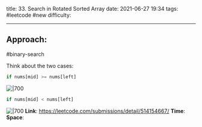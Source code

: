 title: 33. Search in Rotated Sorted Array
date: 2021-06-27 19:34
tags: #leetcode #new
difficulty:

---
## Approach:
#binary-search 

Think about the two cases:
```python
if nums[mid] >= nums[left]
```
![|700](https://leetcode.com/problems/search-in-rotated-sorted-array/Figures/33/33_small_mid.png)

```python
if nums[mid] < nums[left]
```
![|700](https://leetcode.com/problems/search-in-rotated-sorted-array/Figures/33/33_big_mid.png)
**Link**: https://leetcode.com/submissions/detail/514154667/
**Time**:
**Space**: